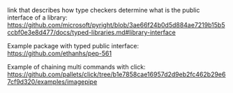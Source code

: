 link that describes how type checkers determine what is the public interface of a library: 
https://github.com/microsoft/pyright/blob/3ae66f24b0d5d884ae7219b15b5ccbf0e3e8d477/docs/typed-libraries.md#library-interface

Example package with typed public interface: https://github.com/ethanhs/pep-561


Example of chaining multi commands with click: https://github.com/pallets/click/tree/b1e7858cae16957d2d9eb2fc462b29e67cf9d320/examples/imagepipe

